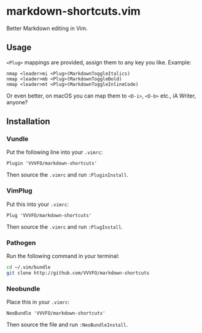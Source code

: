 # markdown-shortcuts.vim

Better Markdown editing in Vim.

## Usage

`<Plug>` mappings are provided, assign them to any key you like. Example:

```vim
nmap <leader>mi <Plug>(MarkdownToggleItalics)
nmap <leader>mb <Plug>(MarkdownToggleBold)
nmap <leader>mt <Plug>(MarkdownToggleInlineCode)
```

Or even better, on macOS you can map them to `<D-i>`, `<D-b>` etc., iA Writer, anyone?

## Installation

### Vundle

Put the following line into your `.vimrc`:

```vim
Plugin 'VVVFO/markdown-shortcuts'
```

Then source the `.vimrc` and run `:PluginInstall`.

### VimPlug

Put this into your `.vimrc`:

```vim
Plug 'VVVFO/markdown-shortcuts'
```

Then source the `.vimrc` and run `:PlugInstall`.

### Pathogen

Run the following command in your terminal:

```sh
cd ~/.vim/bundle
git clone http://github.com/VVVFO/markdown-shortcuts
```

### Neobundle

Place this in your `.vimrc`:

```vim
NeoBundle 'VVVFO/markdown-shortcuts'
```

Then source the file and run `:NeoBundleInstall`.

